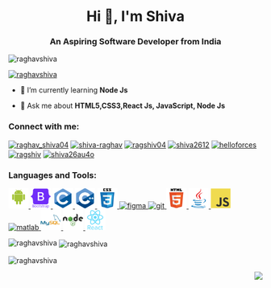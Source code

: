 <h1 align="center">Hi 👋, I'm Shiva </h1>
<h3 align="center">An Aspiring Software Developer from India</h3>

<p align="left"> <img src="https://komarev.com/ghpvc/?username=raghavshiva&label=Profile%20views&color=0e75b6&style=flat" alt="raghavshiva" /> </p>

<p align="left"> <a href="https://github.com/ryo-ma/github-profile-trophy"><img src="https://github-profile-trophy.vercel.app/?username=raghavshiva&theme=monokai" alt="raghavshiva" /></a> </p>

- 🌱 I’m currently learning **Node Js**

- 💬 Ask me about **HTML5,CSS3,React Js, JavaScript, Node Js**


<h3 align="left">Connect with me:</h3>
<p align="left">
<a href="https://twitter.com/raghav_shiva04" target="blank"><img align="center" src="https://raw.githubusercontent.com/rahuldkjain/github-profile-readme-generator/master/src/images/icons/Social/twitter.svg" alt="raghav_shiva04" height="30" width="40" /></a>
<a href="https://linkedin.com/in/shiva-raghav-96b94a255" target="blank"><img align="center" src="https://raw.githubusercontent.com/rahuldkjain/github-profile-readme-generator/master/src/images/icons/Social/linked-in-alt.svg" alt="shiva-raghav" height="30" width="40" /></a>
<a href="https://instagram.com/ragshiv04" target="blank"><img align="center" src="https://raw.githubusercontent.com/rahuldkjain/github-profile-readme-generator/master/src/images/icons/Social/instagram.svg" alt="ragshiv04" height="30" width="40" /></a>
<a href="https://www.codechef.com/users/shiva2612" target="blank"><img align="center" src="https://cdn.jsdelivr.net/npm/simple-icons@3.1.0/icons/codechef.svg" alt="shiva2612" height="30" width="40" /></a>
<a href="https://codeforces.com/profile/helloforces" target="blank"><img align="center" src="https://raw.githubusercontent.com/rahuldkjain/github-profile-readme-generator/master/src/images/icons/Social/codeforces.svg" alt="helloforces" height="30" width="40" /></a>
<a href="https://www.leetcode.com/rake_stake" target="blank"><img align="center" src="https://raw.githubusercontent.com/rahuldkjain/github-profile-readme-generator/master/src/images/icons/Social/leet-code.svg" alt="ragshiv" height="30" width="40" /></a>
<a href="https://auth.geeksforgeeks.org/user/shiva26au4o" target="blank"><img align="center" src="https://raw.githubusercontent.com/rahuldkjain/github-profile-readme-generator/master/src/images/icons/Social/geeks-for-geeks.svg" alt="shiva26au4o" height="30" width="40" /></a>
</p>

<h3 align="left">Languages and Tools:</h3>
<p align="left"> <a href="https://developer.android.com" target="_blank" rel="noreferrer"> <img src="https://raw.githubusercontent.com/devicons/devicon/master/icons/android/android-original-wordmark.svg" alt="android" width="40" height="40"/> </a> <a href="https://getbootstrap.com" target="_blank" rel="noreferrer"> <img src="https://raw.githubusercontent.com/devicons/devicon/master/icons/bootstrap/bootstrap-plain-wordmark.svg" alt="bootstrap" width="40" height="40"/> </a> <a href="https://www.cprogramming.com/" target="_blank" rel="noreferrer"> <img src="https://raw.githubusercontent.com/devicons/devicon/master/icons/c/c-original.svg" alt="c" width="40" height="40"/> </a> <a href="https://www.w3schools.com/cpp/" target="_blank" rel="noreferrer"> <img src="https://raw.githubusercontent.com/devicons/devicon/master/icons/cplusplus/cplusplus-original.svg" alt="cplusplus" width="40" height="40"/> </a> <a href="https://www.w3schools.com/css/" target="_blank" rel="noreferrer"> <img src="https://raw.githubusercontent.com/devicons/devicon/master/icons/css3/css3-original-wordmark.svg" alt="css3" width="40" height="40"/> </a> <a href="https://www.figma.com/" target="_blank" rel="noreferrer"> <img src="https://www.vectorlogo.zone/logos/figma/figma-icon.svg" alt="figma" width="40" height="40"/> </a> <a href="https://git-scm.com/" target="_blank" rel="noreferrer"> <img src="https://www.vectorlogo.zone/logos/git-scm/git-scm-icon.svg" alt="git" width="40" height="40"/> </a> <a href="https://www.w3.org/html/" target="_blank" rel="noreferrer"> <img src="https://raw.githubusercontent.com/devicons/devicon/master/icons/html5/html5-original-wordmark.svg" alt="html5" width="40" height="40"/> </a> <a href="https://www.java.com" target="_blank" rel="noreferrer"> <img src="https://raw.githubusercontent.com/devicons/devicon/master/icons/java/java-original.svg" alt="java" width="40" height="40"/> </a> <a href="https://developer.mozilla.org/en-US/docs/Web/JavaScript" target="_blank" rel="noreferrer"> <img src="https://raw.githubusercontent.com/devicons/devicon/master/icons/javascript/javascript-original.svg" alt="javascript" width="40" height="40"/> </a> <a href="https://www.mathworks.com/" target="_blank" rel="noreferrer"> <img src="https://upload.wikimedia.org/wikipedia/commons/2/21/Matlab_Logo.png" alt="matlab" width="40" height="40"/> </a> <a href="https://www.mysql.com/" target="_blank" rel="noreferrer"> <img src="https://raw.githubusercontent.com/devicons/devicon/master/icons/mysql/mysql-original-wordmark.svg" alt="mysql" width="40" height="40"/> </a> <a href="https://nodejs.org" target="_blank" rel="noreferrer"> <img src="https://raw.githubusercontent.com/devicons/devicon/master/icons/nodejs/nodejs-original-wordmark.svg" alt="nodejs" width="40" height="40"/> </a> <a href="https://reactjs.org/" target="_blank" rel="noreferrer"> <img src="https://raw.githubusercontent.com/devicons/devicon/master/icons/react/react-original-wordmark.svg" alt="react" width="40" height="40"/> </a> </p>

<p><img align="left" src="https://github-readme-stats.vercel.app/api/top-langs?username=raghavshiva&show_icons=true&locale=en&layout=compact" alt="raghavshiva" /></p>

<p>&nbsp;<img align="center" src="https://github-readme-stats.vercel.app/api?username=raghavshiva&show_icons=true&locale=en&theme=merko" alt="raghavshiva" /></p>

<p><img align="center" src="https://github-readme-streak-stats.herokuapp.com/?user=raghavshiva&" alt="raghavshiva" /></p>
<img align="right" height="150" src="https://repository-images.githubusercontent.com/443620153/e4b08970-8220-43a4-962f-d4db4f378d36"  />


